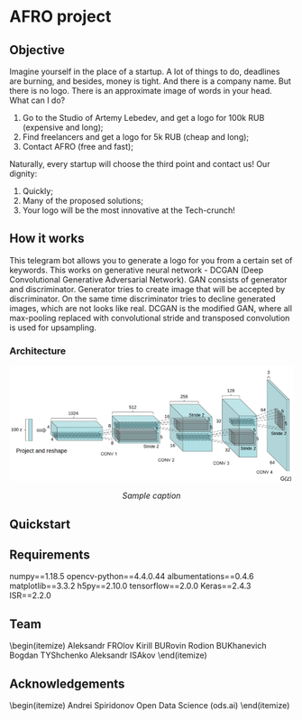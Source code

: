 # AFRO project

## Objective

Imagine yourself in the place of a startup. A lot of things to do, deadlines are burning, and besides, money is tight. And there is a company name. But there is no logo. There is an approximate image of words in your head. What can I do?
1. Go to the Studio of Artemy Lebedev, and get a logo for 100k RUB (expensive and long);
2. Find freelancers and get a logo for 5k RUB (cheap and long);
3. Contact AFRO (free and fast);

Naturally, every startup will choose the third point and contact us!
Our dignity:
1. Quickly;
2. Many of the proposed solutions;
3. Your logo will be the most innovative at the Tech-crunch!

## How it works

This telegram bot allows you to generate a logo for you from a certain set of keywords. This works on generative neural network - DCGAN (Deep Convolutional Generative Adversarial Network). GAN consists of generator and discriminator. Generator tries to create image that will be accepted by discriminator. On the same time discriminator tries to decline generated images, which are not looks like real. DCGAN is the modified GAN, where all max-pooling replaced with convolutional stride and transposed convolution is used for upsampling.

### Architecture
<p align="center">
<img src="img/sample.png" alt>

</p>
<p align="center">
<em>Sample caption</em>
</p>

## Quickstart

## Requirements

numpy==1.18.5
opencv-python==4.4.0.44
albumentations==0.4.6
matplotlib==3.3.2
h5py==2.10.0
tensorflow==2.0.0
Keras==2.4.3
ISR==2.2.0

## Team

\begin(itemize)
  Aleksandr FROlov
  Kirill BURovin
  Rodion BUKhanevich
  Bogdan TYShchenko
  Aleksandr ISAkov
\end(itemize)

## Acknowledgements

\begin(itemize)
  Andrei Spiridonov
  Open Data Science (ods.ai)
\end(itemize)
